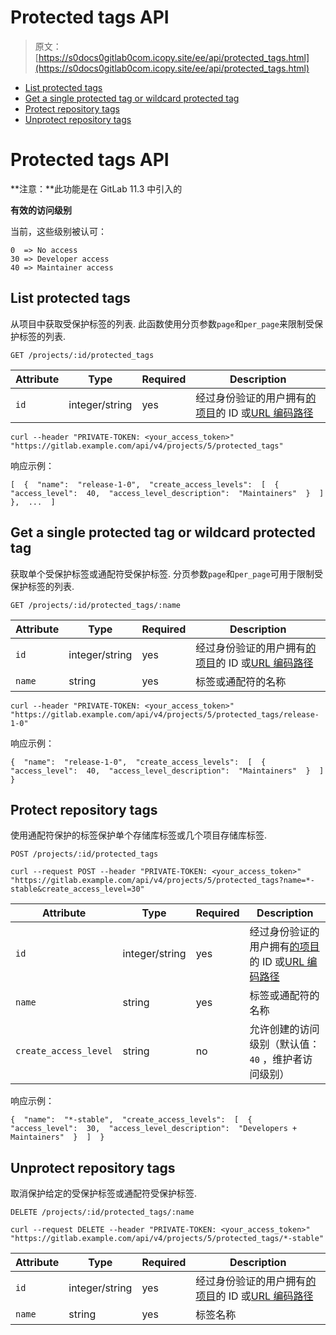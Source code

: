 # Protected tags API

> 原文：[https://s0docs0gitlab0com.icopy.site/ee/api/protected_tags.html](https://s0docs0gitlab0com.icopy.site/ee/api/protected_tags.html)

*   [List protected tags](#list-protected-tags)
*   [Get a single protected tag or wildcard protected tag](#get-a-single-protected-tag-or-wildcard-protected-tag)
*   [Protect repository tags](#protect-repository-tags)
*   [Unprotect repository tags](#unprotect-repository-tags)

# Protected tags API[](#protected-tags-api "Permalink")

**注意：**此功能是在 GitLab 11.3 中引入的

**有效的访问级别**

当前，这些级别被认可：

```
0  => No access
30 => Developer access
40 => Maintainer access 
```

## List protected tags[](#list-protected-tags "Permalink")

从项目中获取受保护标签的列表. 此函数使用分页参数`page`和`per_page`来限制受保护标签的列表.

```
GET /projects/:id/protected_tags 
```

| Attribute | Type | Required | Description |
| --- | --- | --- | --- |
| `id` | integer/string | yes | 经过身份验证的用户拥有[的项目](README.html#namespaced-path-encoding)的 ID 或[URL 编码路径](README.html#namespaced-path-encoding) |

```
curl --header "PRIVATE-TOKEN: <your_access_token>" "https://gitlab.example.com/api/v4/projects/5/protected_tags" 
```

响应示例：

```
[  {  "name":  "release-1-0",  "create_access_levels":  [  {  "access_level":  40,  "access_level_description":  "Maintainers"  }  ]  },  ...  ] 
```

## Get a single protected tag or wildcard protected tag[](#get-a-single-protected-tag-or-wildcard-protected-tag "Permalink")

获取单个受保护标签或通配符受保护标签. 分页参数`page`和`per_page`可用于限制受保护标签的列表.

```
GET /projects/:id/protected_tags/:name 
```

| Attribute | Type | Required | Description |
| --- | --- | --- | --- |
| `id` | integer/string | yes | 经过身份验证的用户拥有[的项目](README.html#namespaced-path-encoding)的 ID 或[URL 编码路径](README.html#namespaced-path-encoding) |
| `name` | string | yes | 标签或通配符的名称 |

```
curl --header "PRIVATE-TOKEN: <your_access_token>" "https://gitlab.example.com/api/v4/projects/5/protected_tags/release-1-0" 
```

响应示例：

```
{  "name":  "release-1-0",  "create_access_levels":  [  {  "access_level":  40,  "access_level_description":  "Maintainers"  }  ]  } 
```

## Protect repository tags[](#protect-repository-tags "Permalink")

使用通配符保护的标签保护单个存储库标签或几个项目存储库标签.

```
POST /projects/:id/protected_tags 
```

```
curl --request POST --header "PRIVATE-TOKEN: <your_access_token>" "https://gitlab.example.com/api/v4/projects/5/protected_tags?name=*-stable&create_access_level=30" 
```

| Attribute | Type | Required | Description |
| --- | --- | --- | --- |
| `id` | integer/string | yes | 经过身份验证的用户拥有[的项目](README.html#namespaced-path-encoding)的 ID 或[URL 编码路径](README.html#namespaced-path-encoding) |
| `name` | string | yes | 标签或通配符的名称 |
| `create_access_level` | string | no | 允许创建的访问级别（默认值： `40` ，维护者访问级别） |

响应示例：

```
{  "name":  "*-stable",  "create_access_levels":  [  {  "access_level":  30,  "access_level_description":  "Developers + Maintainers"  }  ]  } 
```

## Unprotect repository tags[](#unprotect-repository-tags "Permalink")

取消保护给定的受保护标签或通配符受保护标签.

```
DELETE /projects/:id/protected_tags/:name 
```

```
curl --request DELETE --header "PRIVATE-TOKEN: <your_access_token>" "https://gitlab.example.com/api/v4/projects/5/protected_tags/*-stable" 
```

| Attribute | Type | Required | Description |
| --- | --- | --- | --- |
| `id` | integer/string | yes | 经过身份验证的用户拥有[的项目](README.html#namespaced-path-encoding)的 ID 或[URL 编码路径](README.html#namespaced-path-encoding) |
| `name` | string | yes | 标签名称 |